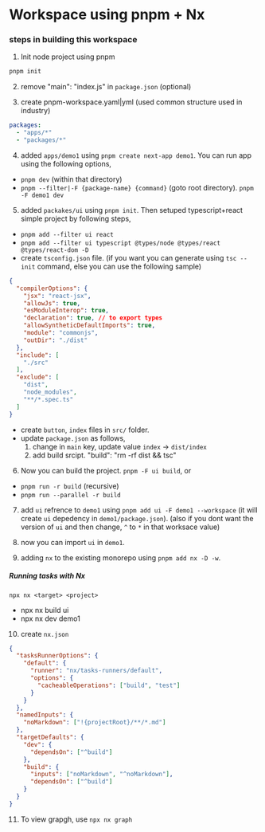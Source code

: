 # Workspace using pnpm + Nx

### steps in building this workspace

1) Init node project using pnpm
```sh
pnpm init
```

2) remove "main": "index.js" in `package.json` (optional)

3) create pnpm-workspace.yaml|yml (used common structure used in industry) 
```yml
packages:
  - "apps/*"
  - "packages/*"
```

4) added `apps/demo1` using `pnpm create next-app demo1`.
You can run app using the following options,
 - `pnpm dev` (within that directory)
 - `pnpm --filter|-F {package-name} {command}` (goto root directory). `pnpm -F demo1 dev`
 
5) added `packakes/ui` using `pnpm init`. Then setuped typescript+react simple project by following steps,

- `pnpm add --filter ui react`
- `pnpm add --filter ui typescript @types/node @types/react @types/react-dom -D`
- create `tsconfig.json` file. (if you want you can generate using `tsc --init` command, else you can use the following sample)

```json
{
  "compilerOptions": {
    "jsx": "react-jsx",
    "allowJs": true,
    "esModuleInterop": true,
    "declaration": true, // to export types
    "allowSyntheticDefaultImports": true,
    "module": "commonjs",
    "outDir": "./dist"
  },
  "include": [
    "./src"
  ],
  "exclude": [
    "dist",
    "node_modules",
    "**/*.spec.ts"
  ]
}
```
- create `button`, `index` files in `src/` folder.
- update `package.json` as follows,
  1) change in `main` key, update value `index` -> `dist/index`
  2) add build srcipt. "build": "rm -rf dist && tsc"

6) Now you can build the project. `pnpm -F ui build`, or
  - `pnpm run -r build` (recursive)
  - `pnpm run --parallel -r build`

7) add `ui` refrence to `demo1` using `pnpm add ui -F demo1 --workspace` (it will create `ui` depedency in `demo1/package.json`). (also if you dont want the version of `ui` and then change, `^` to `*` in that worksace value)

8) now you can import `ui` in `demo1`.

9) adding `nx` to the existing monorepo using `pnpm add nx -D -w`.

##### Running tasks with Nx
`npx nx <target> <project>`
  - npx nx build ui
  - npx nx dev demo1

10) create `nx.json`

```json
{
  "tasksRunnerOptions": {
    "default": {
      "runner": "nx/tasks-runners/default",
      "options": {
        "cacheableOperations": ["build", "test"]
      }
    }
  },
  "namedInputs": {
    "noMarkdown": ["!{projectRoot}/**/*.md"]
  },
  "targetDefaults": {
    "dev": {
      "dependsOn": ["^build"]
    },
    "build": {
      "inputs": ["noMarkdown", "^noMarkdown"],
      "dependsOn": ["^build"]
    }
  }
}
```
11) To view grapgh, use `npx nx graph`
